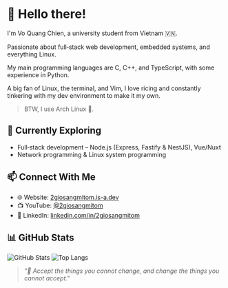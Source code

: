 # 👋 Hello there!

I'm Vo Quang Chien, a university student from Vietnam 🇻🇳.

Passionate about full‑stack web development, embedded systems, and everything Linux.

My main programming languages are C, C++, and TypeScript, with some experience in Python.

A big fan of Linux, the terminal, and Vim, I love ricing and constantly tinkering with my dev environment to make it my own.

> BTW, I use Arch Linux 🐧.

## 🧠 Currently Exploring

- Full‑stack development – Node.js (Express, Fastify & NestJS), Vue/Nuxt
- Network programming & Linux system programming

## 📫 Connect With Me

- 🌐 Website: [2giosangmitom.is-a.dev](https://2giosangmitom.is-a.dev/)
- 📺 YouTube: [@2giosangmitom](https://www.youtube.com/@2giosangmitom)
- 💼 LinkedIn: [linkedin.com/in/2giosangmitom](https://www.linkedin.com/in/2giosangmitom/)

## 📊 GitHub Stats

![GitHub Stats](https://github-readme-stats.vercel.app/api?username=2giosangmitom&show_icons=true&theme=radical&hide_border=true&rank_icon=github)
![Top Langs](https://github-readme-stats.vercel.app/api/top-langs/?username=2giosangmitom&layout=compact&langs_count=10&theme=radical&hide_border=true&hide=vim%20script)

> _"🍜 Accept the things you cannot change, and change the things you cannot accept."_
